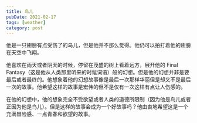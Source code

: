 ```yaml
---
title: 鸟儿
pubDate: 2021-02-17
tags: [weather]
category: post
---
```


他是一只翅膀有点受伤了的鸟儿，但是他并不那么觉得。他仍可以拍打着他的翅膀在天空中飞翔。

他喜欢在雨天或者阴天的时候，停留在茂盛的树上看着远方，展开他的 Final Fantasy（这是他从人类那里听来的时髦词语）般的幻想。但是他的幻想并非是要最后或者最终的。他想象着他的幻想故事像是最后一次那样华丽但是却又不是最后一次的故事。他希望这样的故事是宏伟的但不是仅有一次这样有点让人伤感的。

在他的幻想中，他的想象完全不受欲望或者人类的道德所限制（因为他是鸟儿或者正因为他是鸟儿）。但是这样的故事会成为一个好故事吗？他由衷地希望这是一个充满冒险感、一点青春和欲望的故事。
